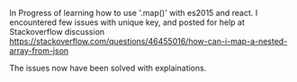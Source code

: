 
In Progress of learning how to use '.map()' with es2015 and react. I encountered few issues with unique key, and posted for help at Stackoverflow discussion https://stackoverflow.com/questions/46455016/how-can-i-map-a-nested-array-from-json

The issues now have been solved with explainations.

